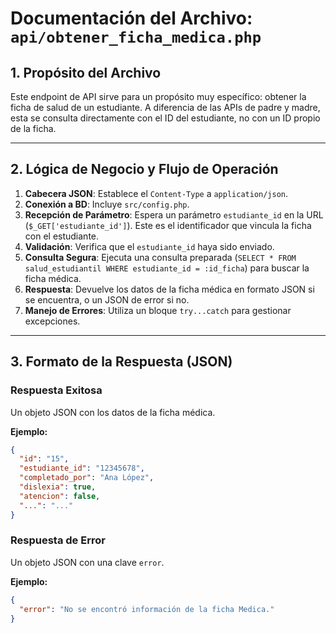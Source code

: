 # Documentación del Archivo: `api/obtener_ficha_medica.php`

## 1. Propósito del Archivo

Este endpoint de API sirve para un propósito muy específico: obtener la ficha de salud de un estudiante. A diferencia de las APIs de padre y madre, esta se consulta directamente con el ID del estudiante, no con un ID propio de la ficha.

---

## 2. Lógica de Negocio y Flujo de Operación

1.  **Cabecera JSON**: Establece el `Content-Type` a `application/json`.
2.  **Conexión a BD**: Incluye `src/config.php`.
3.  **Recepción de Parámetro**: Espera un parámetro `estudiante_id` en la URL (`$_GET['estudiante_id']`). Este es el identificador que vincula la ficha con el estudiante.
4.  **Validación**: Verifica que el `estudiante_id` haya sido enviado.
5.  **Consulta Segura**: Ejecuta una consulta preparada (`SELECT * FROM salud_estudiantil WHERE estudiante_id = :id_ficha`) para buscar la ficha médica.
6.  **Respuesta**: Devuelve los datos de la ficha médica en formato JSON si se encuentra, o un JSON de error si no.
7.  **Manejo de Errores**: Utiliza un bloque `try...catch` para gestionar excepciones.

---

## 3. Formato de la Respuesta (JSON)

### Respuesta Exitosa

Un objeto JSON con los datos de la ficha médica.

**Ejemplo:**
```json
{
  "id": "15",
  "estudiante_id": "12345678",
  "completado_por": "Ana López",
  "dislexia": true,
  "atencion": false,
  "...": "..."
}
```

### Respuesta de Error

Un objeto JSON con una clave `error`.

**Ejemplo:**
```json
{
  "error": "No se encontró información de la ficha Medica."
}
```
